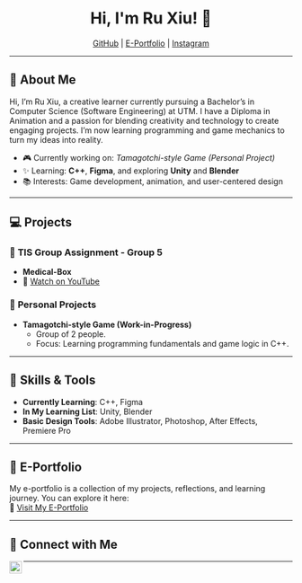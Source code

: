 <h1 align="center">Hi, I'm Ru Xiu! 👋</h1>
<p align="center">
  <a href="https://github.com/ryussiyu">GitHub</a> |
  <a href="https://ryussiyu.github.io/e-portfolio/">E-Portfolio</a> |
  <a href="https://www.instagram.com/ryus.l/">Instagram</a>
</p>

---

<h2>📖 About Me</h2>

Hi, I’m Ru Xiu, a creative learner currently pursuing a Bachelor’s in Computer Science (Software Engineering) at UTM. I have a Diploma in Animation and a passion for blending creativity and technology to create engaging projects. I’m now learning programming and game mechanics to turn my ideas into reality.

- 🎮 Currently working on: *Tamagotchi-style Game (Personal Project)*  
- ✨ Learning: **C++**, **Figma**, and exploring **Unity** and **Blender**  
- 📚 Interests: Game development, animation, and user-centered design  

---

<h2>💻 Projects</h2>

### 🌟 **TIS Group Assignment - Group 5**
- **Medical-Box**
- 🔗 [Watch on YouTube](https://www.youtube.com/embed/J9OxBC4-V2Q)

### 🌟 **Personal Projects**
- **Tamagotchi-style Game (Work-in-Progress)**  
  - Group of 2 people.  
  - Focus: Learning programming fundamentals and game logic in C++.  

---

<h2>📜 Skills & Tools</h2>

- **Currently Learning**: C++, Figma  
- **In My Learning List**: Unity, Blender  
- **Basic Design Tools**: Adobe Illustrator, Photoshop, After Effects, Premiere Pro  

---

<h2>🌟 E-Portfolio</h2>

My e-portfolio is a collection of my projects, reflections, and learning journey. You can explore it here:  
🔗 [Visit My E-Portfolio](https://ryussiyu.github.io/e-portfolio/)

---

<h2>🤳 Connect with Me</h2>

[<img align="left" alt="Ru Xiu | Instagram" width="22px" src="https://cdn.jsdelivr.net/npm/simple-icons@v3/icons/instagram.svg" />][instagram]

[instagram]: https://www.instagram.com/ryus.l/

---

<!--
**your-github/your-github** is a ✨ _special_ ✨ repository because its `README.md` (this file) appears on your GitHub profile.

Here are some ideas to get you started:
- 🔭 I’m currently working on ...
- 🌱 I’m currently learning ...
- 👯 I’m looking to collaborate on ...
- 🤔 I’m looking for help with ...
- 💬 Ask me about ...
- 📫 How to reach me: ...
-->
